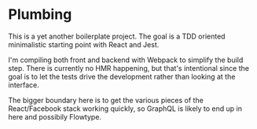 # Plumbing

This is a yet another boilerplate project. The goal is a TDD oriented
minimalistic starting point with React and Jest.

I'm compiling both front and backend with Webpack to simplify the build step.
There is currently no HMR happening, but that's intentional since the goal is
to let the tests drive the development rather than looking at the interface.

The bigger boundary here is to get the various pieces of the React/Facebook
stack working quickly, so GraphQL is likely to end up in here and possibily
Flowtype.
